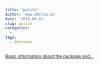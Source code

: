 ```yaml
---
title: "polite"
author: 'www.ddrive.no'
date: '2018-08-01'
slug: polite
categories:
  - 
tags:
  - ddriveno
---
```


[Basic information about the package and...<click to read more>](https://www.ddrive.no/project/polite/)

